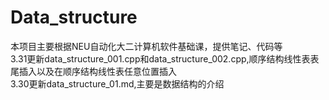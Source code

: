 # Data_structure
本项目主要根据NEU自动化大二计算机软件基础课，提供笔记、代码等  
3.31更新data_structure_001.cpp和data_structure_002.cpp,顺序结构线性表表尾插入以及在顺序结构线性表任意位置插入  
3.30更新data_structure_01.md,主要是数据结构的介绍  
